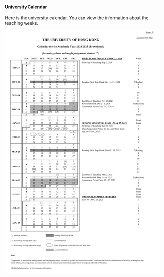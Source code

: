 #### University Calendar

Here is the university calendar. You can view the information about the teaching weeks. 

![University Calendar](University%20Calendar.jpg)
